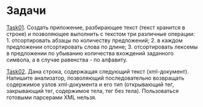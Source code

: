 # Задачи 
<a href="https://github.com/IrynaValovich/Java_Intro_Online/blob/master/3_Strings_and_basics_of_text_processing/src/by/htp/string_and_basic_of_text_3/regular_expression/Task01.java">Task01</a>. Создать приложение, разбирающее текст (текст хранится в строке) и позволяющее выполнить с текстом три различные операции:
	              1. отсортировать абзацы по количеству предложений;
	              2. в каждом предложении отсортировать слова по длине;
	              3. отсортировать лексемы в предложении по убыванию количества вхождений заданного символа, а в случае равенства - по алфавиту.

<a href="https://github.com/IrynaValovich/Java_Intro_Online/blob/master/3_Strings_and_basics_of_text_processing/src/by/htp/string_and_basic_of_text_3/regular_expression/Task02.java">Task02</a>. Дана строка, содержащая следующий текст (xml-документ). Напишите анализатор, позволяющий последовательно возвращать содержимое узлов
xml-документа и его тип (открывающий тег, закрывающий тег, содержимое тела, тег без тела). Пользоваться готовыми парсерами XML нельзя.
